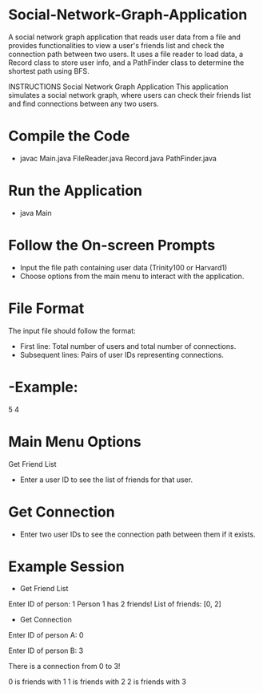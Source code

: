 # Social-Network-Graph-Application
 A social network graph application that reads user data from a file and provides functionalities to view a user's friends list and check the connection path between two users. It uses a file reader to load data, a Record class to store user info, and a PathFinder class to determine the shortest path using BFS.

INSTRUCTIONS
Social Network Graph Application
This application simulates a social network graph, where users can check their friends list and find connections between any two users.

# Compile the Code
- javac Main.java FileReader.java Record.java PathFinder.java

# Run the Application
- java Main

# Follow the On-screen Prompts
- Input the file path containing user data (Trinity100 or Harvard1)
- Choose options from the main menu to interact with the application.
# File Format
The input file should follow the format:
- First line: Total number of users and total number of connections.
- Subsequent lines: Pairs of user IDs representing connections.

# -Example:
5 4


# Main Menu Options
Get Friend List
- Enter a user ID to see the list of friends for that user.
# Get Connection
- Enter two user IDs to see the connection path between them if it exists.
# Example Session

- Get Friend List

Enter ID of person: 1
Person 1 has 2 friends!
List of friends: [0, 2]

- Get Connection

Enter ID of person A: 0

Enter ID of person B: 3

There is a connection from 0 to 3!

0 is friends with 1
1 is friends with 2
2 is friends with 3

